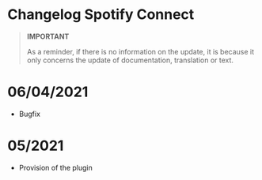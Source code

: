 # Changelog Spotify Connect

>**IMPORTANT**
>
>As a reminder, if there is no information on the update, it is because it only concerns the update of documentation, translation or text.

# 06/04/2021

- Bugfix

# 05/2021

- Provision of the plugin
